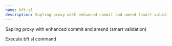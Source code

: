 ```yaml
---
name: bft-sl
description: Sapling proxy with enhanced commit and amend (smart validation)
---
```


Sapling proxy with enhanced commit and amend (smart validation)

Execute bft sl command
